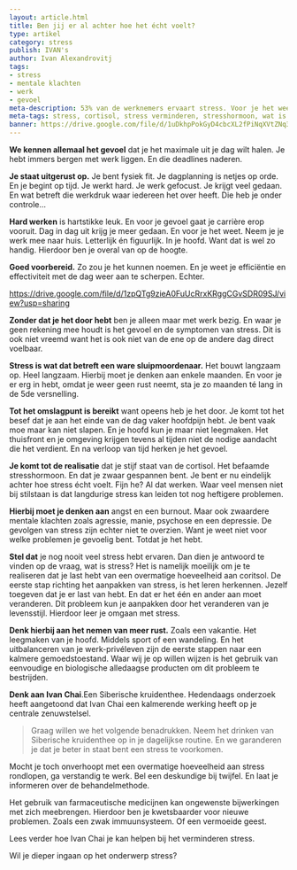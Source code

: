 ```yaml
---
layout: article.html
title: Ben jij er al achter hoe het écht voelt?
type: artikel
category: stress
publish: IVAN's
author: Ivan Alexandrovitj
tags:
- stress
- mentale klachten
- werk
- gevoel
meta-description: 53% van de werknemers ervaart stress. Voor je het weet sta je stijf van de cortisol en kom je erachter dat je zwaar gespannen bent. Ontdek nu de inzichten. Leer omgaan met stress.
meta-tags: stress, cortisol, stress verminderen, stresshormoon, wat is stress, omgaan met stress
banner: https://drive.google.com/file/d/1uDkhpPokGyD4cbcXL2fPiNqXVtZNq32e/view?usp=sharing
---
```


**We kennen allemaal het gevoel** dat je het maximale uit je dag wilt halen. Je hebt immers bergen met werk liggen. En die deadlines naderen.

**Je staat uitgerust op.** Je bent fysiek fit. Je dagplanning is netjes op orde. En je begint op tijd. Je werkt hard. Je werk gefocust. Je krijgt veel gedaan. En wat betreft die werkdruk waar iedereen het over heeft. Die heb je onder controle...

**Hard werken** is hartstikke leuk. En voor je gevoel gaat je carrière erop vooruit. Dag in dag uit krijg je meer gedaan. En voor je het weet. Neem je je werk mee naar huis. Letterlijk én figuurlijk. In je hoofd. Want dat is wel zo handig. Hierdoor ben je overal van op de hoogte.

**Goed voorbereid.** Zo zou je het kunnen noemen. En je weet je efficiëntie en effectiviteit met de dag weer aan te scherpen. Echter.

https://drive.google.com/file/d/1zpQTg9zieA0FuUcRrxKRggCGvSDR09SJ/view?usp=sharing

**Zonder dat je het door hebt** ben je alleen maar met werk bezig. En waar je geen rekening mee houdt is het gevoel en de symptomen van stress. Dit is ook niet vreemd want het is ook niet van de ene op de andere dag direct voelbaar. 

**Stress is wat dat betreft een ware sluipmoordenaar.** Het bouwt langzaam op. Heel langzaam. Hierbij moet je denken aan enkele maanden. En voor je er erg in hebt, omdat je weer geen rust neemt, sta je zo maanden té lang in de 5de versnelling.

**Tot het omslagpunt is bereikt** want opeens heb je het door. Je komt tot het besef dat je aan het einde van de dag vaker hoofdpijn hebt. Je bent vaak moe maar kan niet slapen. En je hoofd kun je maar niet leegmaken. Het thuisfront en je omgeving krijgen tevens al tijden niet de nodige aandacht die het verdient. En na verloop van tijd herken je het gevoel. 

**Je komt tot de realisatie** dat je stijf staat van de cortisol. Het befaamde stresshormoon. En dat je zwaar gespannen bent. Je bent er nu eindelijk achter hoe stress écht voelt. Fijn he? Al dat werken. Waar veel mensen niet bij stilstaan is dat langdurige stress kan leiden tot nog heftigere problemen.

**Hierbij moet je denken aan** angst en een burnout. Maar ook zwaardere mentale klachten zoals agressie, manie, psychose en een depressie. De gevolgen van stress zijn echter niet te overzien. Want je weet niet voor welke problemen je gevoelig bent. Totdat je het hebt.

**Stel dat** je nog nooit veel stress hebt ervaren. Dan dien je antwoord te vinden op de vraag, wat is stress? Het is namelijk moeilijk om je te realiseren dat je last hebt van een overmatige hoeveelheid aan coritsol. De eerste stap richting het aanpakken van stress, is het leren herkennen. Jezelf toegeven dat je er last van hebt. En dat er het één en ander aan moet veranderen. Dit probleem kun je aanpakken door het veranderen van je levensstijl. Hierdoor leer je omgaan met stress.

**Denk hierbij aan het nemen van meer rust.** Zoals een vakantie. Het leegmaken van je hoofd. Middels sport of een wandeling. En het uitbalanceren van je werk-privéleven zijn de eerste stappen naar een kalmere gemoedstoestand. Waar wij je op willen wijzen is het gebruik van eenvoudige en biologische alledaagse producten om dit probleem te bestrijden.

**Denk aan Ivan Chai**.Een Siberische kruidenthee. Hedendaags onderzoek heeft aangetoond dat Ivan Chai een kalmerende werking heeft op je centrale zenuwstelsel. 

> Graag willen we het volgende benadrukken. Neem het drinken van Siberische kruidenthee op in je dagelijkse routine. En we garanderen je dat je beter in staat bent een stress te voorkomen.

Mocht je toch onverhoopt met een overmatige hoeveelheid aan stress rondlopen, ga verstandig te werk. Bel een deskundige bij twijfel. En laat je informeren over de behandelmethode. 

Het gebruik van farmaceutische medicijnen kan ongewenste bijwerkingen met zich meebrengen. Hierdoor ben je kwetsbaarder voor nieuwe problemen. Zoals een zwak immuunsysteem. Of een vermoeide geest.

Lees verder hoe Ivan Chai je kan helpen bij het verminderen stress.

Wil je dieper ingaan op het onderwerp stress? 
